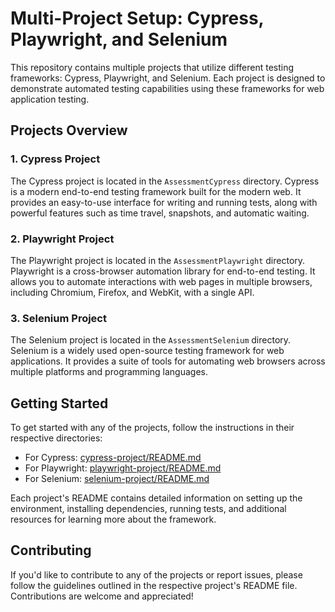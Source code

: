 # Multi-Project Setup: Cypress, Playwright, and Selenium

This repository contains multiple projects that utilize different testing frameworks: Cypress, Playwright, and Selenium. Each project is designed to demonstrate automated testing capabilities using these frameworks for web application testing.

## Projects Overview

### 1. Cypress Project

The Cypress project is located in the `AssessmentCypress` directory. Cypress is a modern end-to-end testing framework built for the modern web. It provides an easy-to-use interface for writing and running tests, along with powerful features such as time travel, snapshots, and automatic waiting.

### 2. Playwright Project

The Playwright project is located in the `AssessmentPlaywright` directory. Playwright is a cross-browser automation library for end-to-end testing. It allows you to automate interactions with web pages in multiple browsers, including Chromium, Firefox, and WebKit, with a single API.

### 3. Selenium Project

The Selenium project is located in the `AssessmentSelenium` directory. Selenium is a widely used open-source testing framework for web applications. It provides a suite of tools for automating web browsers across multiple platforms and programming languages.

## Getting Started

To get started with any of the projects, follow the instructions in their respective directories:

- For Cypress: [cypress-project/README.md](AssessmentCypress/Readme.md)
- For Playwright: [playwright-project/README.md](AssessmentPlaywright/Readme.md)
- For Selenium: [selenium-project/README.md](AssessmentSeleniumProject/Readme.md)

Each project's README contains detailed information on setting up the environment, installing dependencies, running tests, and additional resources for learning more about the framework.

## Contributing

If you'd like to contribute to any of the projects or report issues, please follow the guidelines outlined in the respective project's README file. Contributions are welcome and appreciated!

